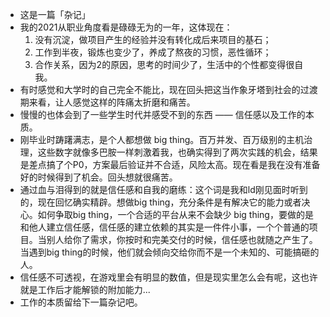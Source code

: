 - 这是一篇「杂记」
- 我的2021从职业角度看是碌碌无为的一年，这体现在：
  1. 没有沉淀，做项目产生的经验并没有转化成后来项目的基石；
  2. 工作到半夜，锻炼也变少了，养成了熬夜的习惯，恶性循环；
  3. 合作关系，因为2的原因，思考的时间少了，生活中的个性都变得很自我。
- 有时感觉和大学时的自己完全不能比，现在回头把这当作象牙塔到社会的过渡期来看，让人感觉这样的阵痛太折磨和痛苦。
- 慢慢的也体会到了一些学生时代并感受不到的东西 —— 信任感以及工作的本质。
- 刚毕业时踌躇满志，是个人都想做 big thing。百万并发、百万级别的主机治理，这些数字就像多巴胺一样刺激着我，也确实得到了两次实践的机会，结果是差点搞了个P0，方案最后验证并不合适，风险太高。现在看是我在没有准备好的时候得到了机会。回头想就很痛苦。
- 通过血与泪得到的就是信任感和自我的磨练：这个词是我和ld刚见面时听到的，现在回忆确实精辟。想做big thing，充分条件是有解决它的能力或者决心。如何争取big thing，一个合适的平台从来不会缺少 big thing，要做的是和他人建立信任感，信任感的建立依赖的其实是一件件小事，一个个普通的项目。当别人给你了需求，你按时和完美交付的时候，信任感也就随之产生了。当遇到big thing的时候，他们就会倾向交给你而不是一个未知的、可能搞砸的人。
- 信任感不可透视，在游戏里会有明显的数值，但是现实里怎么会有呢，这也许就是工作后才能解锁的附加能力...
- 工作的本质留给下一篇杂记吧。